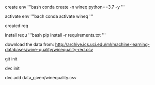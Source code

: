 create env
'''bash
conda create -n wineq python==3.7 -y
'''

activate env
'''bach
conda activate wineq
'''

created req

install requ
'''bash
pip install -r requirements.txt
'''

download the data from:
http://archive.ics.uci.edu/ml/machine-learning-databases/wine-quality/winequality-red.csv

git init

dvc init

dvc add data_given/winequality.csv


